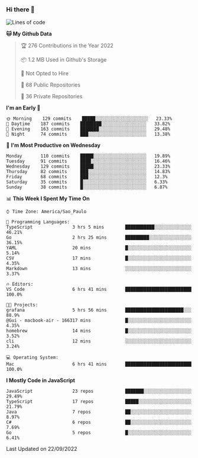 ### Hi there 👋

<!--
**guicaulada/guicaulada** is a ✨ _special_ ✨ repository because its `README.md` (this file) appears on your GitHub profile.

Here are some ideas to get you started:

- 🔭 I’m currently working on ...
- 🌱 I’m currently learning ...
- 👯 I’m looking to collaborate on ...
- 🤔 I’m looking for help with ...
- 💬 Ask me about ...
- 📫 How to reach me: ...
- 😄 Pronouns: ...
- ⚡ Fun fact: ...
-->

<!--START_SECTION:waka-->
![Lines of code](https://img.shields.io/badge/From%20Hello%20World%20I%27ve%20Written-2.6%20million%20lines%20of%20code-blue)

**🐱 My Github Data** 

> 🏆 276 Contributions in the Year 2022
 > 
> 📦 1.2 MB Used in Github's Storage 
 > 
> 🚫 Not Opted to Hire
 > 
> 📜 68 Public Repositories 
 > 
> 🔑 36 Private Repositories  
 > 
**I'm an Early 🐤** 

```text
🌞 Morning    129 commits    █████░░░░░░░░░░░░░░░░░░░░   23.33% 
🌆 Daytime    187 commits    ████████░░░░░░░░░░░░░░░░░   33.82% 
🌃 Evening    163 commits    ███████░░░░░░░░░░░░░░░░░░   29.48% 
🌙 Night      74 commits     ███░░░░░░░░░░░░░░░░░░░░░░   13.38%

```
📅 **I'm Most Productive on Wednesday** 

```text
Monday       110 commits    █████░░░░░░░░░░░░░░░░░░░░   19.89% 
Tuesday      91 commits     ████░░░░░░░░░░░░░░░░░░░░░   16.46% 
Wednesday    129 commits    █████░░░░░░░░░░░░░░░░░░░░   23.33% 
Thursday     82 commits     ███░░░░░░░░░░░░░░░░░░░░░░   14.83% 
Friday       68 commits     ███░░░░░░░░░░░░░░░░░░░░░░   12.3% 
Saturday     35 commits     █░░░░░░░░░░░░░░░░░░░░░░░░   6.33% 
Sunday       38 commits     █░░░░░░░░░░░░░░░░░░░░░░░░   6.87%

```


📊 **This Week I Spent My Time On** 

```text
⌚︎ Time Zone: America/Sao_Paulo

💬 Programming Languages: 
TypeScript               3 hrs 5 mins        ███████████░░░░░░░░░░░░░░   46.21% 
Go                       2 hrs 25 mins       █████████░░░░░░░░░░░░░░░░   36.15% 
YAML                     20 mins             █░░░░░░░░░░░░░░░░░░░░░░░░   5.14% 
CSV                      17 mins             █░░░░░░░░░░░░░░░░░░░░░░░░   4.35% 
Markdown                 13 mins             ░░░░░░░░░░░░░░░░░░░░░░░░░   3.37%

🔥 Editors: 
VS Code                  6 hrs 41 mins       █████████████████████████   100.0%

🐱‍💻 Projects: 
grafana                  5 hrs 56 mins       ██████████████████████░░░   88.9% 
@Gui - macbook-air - 166317 mins             █░░░░░░░░░░░░░░░░░░░░░░░░   4.35% 
homebrew                 14 mins             █░░░░░░░░░░░░░░░░░░░░░░░░   3.52% 
cli                      12 mins             ░░░░░░░░░░░░░░░░░░░░░░░░░   3.24%

💻 Operating System: 
Mac                      6 hrs 41 mins       █████████████████████████   100.0%

```

**I Mostly Code in JavaScript** 

```text
JavaScript               23 repos            ███████░░░░░░░░░░░░░░░░░░   29.49% 
TypeScript               17 repos            █████░░░░░░░░░░░░░░░░░░░░   21.79% 
Java                     7 repos             ██░░░░░░░░░░░░░░░░░░░░░░░   8.97% 
C#                       6 repos             ██░░░░░░░░░░░░░░░░░░░░░░░   7.69% 
Go                       5 repos             █░░░░░░░░░░░░░░░░░░░░░░░░   6.41%

```



 Last Updated on 22/09/2022
<!--END_SECTION:waka-->
